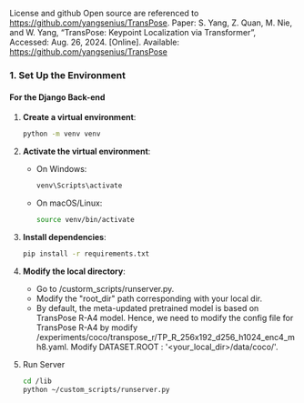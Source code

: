 License and github Open source are referenced to https://github.com/yangsenius/TransPose.
Paper: S. Yang, Z. Quan, M. Nie, and W. Yang, “TransPose: Keypoint Localization via Transformer”, Accessed: Aug. 26, 2024. [Online]. Available: https://github.com/yangsenius/TransPose

### 1. Set Up the Environment

#### For the Django Back-end
1. **Create a virtual environment**:
   ```bash
   python -m venv venv
   ```
   
2. **Activate the virtual environment**:
   - On Windows:
     ```bash
     venv\Scripts\activate
     ```
   - On macOS/Linux:
     ```bash
     source venv/bin/activate
     ```
     
3. **Install dependencies**:
   ```bash
   pip install -r requirements.txt
   ```
   
4. **Modify the local directory**:
   - Go to /custorm_scripts/runserver.py.
   - Modify the "root_dir" path corresponding with your local dir.
   - By default, the meta-updated pretrained model is based on TransPose R-A4 model. Hence, we need to modify the config file for TransPose R-A4 by modify   
     /experiments/coco/transpose_r/TP_R_256x192_d256_h1024_enc4_mh8.yaml. Modify DATASET.ROOT : '<your_local_dir>/data/coco/'.

     
5. Run Server
   ```bash
   cd /lib
   python ~/custom_scripts/runserver.py
   ```
